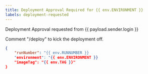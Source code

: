 ```yaml
---
title: Deployment Approval Required for {{ env.ENVIRONMENT }}
labels: deployment-requested
---
```


Deployment Approval requested from {{ payload.sender.login }}

Comment "/deploy" to kick the deployment off.

```json target_payload
{
    "runNumber": "{{ env.RUNNUMBER }}
    "environment": "{{ env.ENVIRONMENT }}
    "imageTag": "{{ env.TAG }}"
}
```